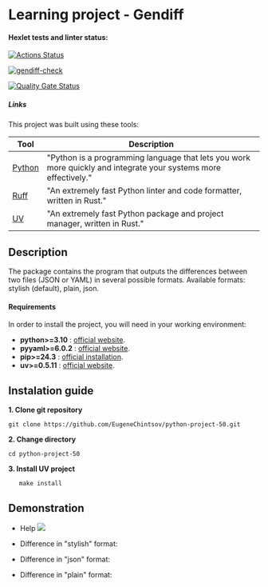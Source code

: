 # Learning project - Gendiff

#### Hexlet tests and linter status:

[![Actions Status](https://github.com/EugeneChintsov/python-project-50/actions/workflows/hexlet-check.yml/badge.svg)](https://github.com/EugeneChintsov/python-project-50/actions)

[![gendiff-check](https://github.com/EugeneChintsov/python-project-50/actions/workflows/gendiff-check.yml/badge.svg)](https://github.com/EugeneChintsov/python-project-50/actions/workflows/gendiff-check.yml)

[![Quality Gate Status](https://sonarcloud.io/api/project_badges/measure?project=EugeneChintsov_python-project-50&metric=alert_status)](https://sonarcloud.io/summary/new_code?id=EugeneChintsov_python-project-50)

##### Links

This project was built using these tools:

| Tool                                  | Description                                                                                                     |
|---------------------------------------|-----------------------------------------------------------------------------------------------------------------|
| [Python](https://www.python.org/)     | "Python is a programming language that lets you work more quickly and integrate your systems more effectively." |
| [Ruff](https://docs.astral.sh/ruff/)  | "An extremely fast Python linter and code formatter, written in Rust."                                                          |
| [UV](https://docs.astral.sh/uv/)      | "An extremely fast Python package and project manager, written in Rust."

## Description
The package contains the program that outputs the differences between two files (JSON or YAML) in several possible formats. Available formats: stylish (default), plain, json.

#### Requirements
In order to install the project, you will need in your working environment:

- **python>=3.10** : [official website](https://www.python.org/).
- **pyyaml>=6.0.2** : [official website](https://pyyaml.org/).
- **pip>=24.3** : [official installation](https://pip.pypa.io/en/latest/installation/).
- **uv>=0.5.11** : [official website](https://docs.astral.sh/uv/).

## Instalation guide

**1. Clone git repository**
```
git clone https://github.com/EugeneChintsov/python-project-50.git
```

**2. Change directory**
```
cd python-project-50
```

**3. Install UV project**
```
   make install
```

## Demonstration

- Help
  <a href="https://asciinema.org/a/QgWSlVmoXzIFgrm5UZjhfEdzj" target="_blank"><img src="https://asciinema.org/a/QgWSlVmoXzIFgrm5UZjhfEdzj.svg" /></a>

- Difference in "stylish" format:

- Difference in "json" format:

- Difference in "plain" format: